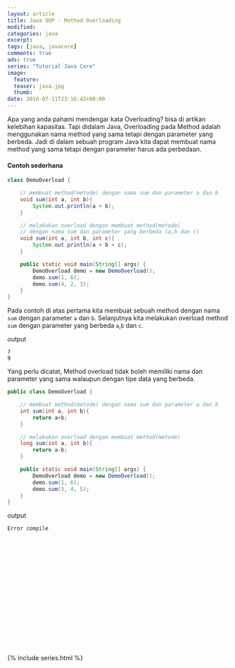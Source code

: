 ```yaml
---
layout: article
title: Java OOP - Method Overloading
modified:
categories: java
excerpt:
tags: [java, javacore]
comments: true
ads: true
series: "Tutorial Java Core"
image:
  feature:
  teaser: java.jpg
  thumb:
date: 2016-07-11T23:16:42+08:00
---
```


Apa yang anda pahami mendengar kata Overloading? bisa di artikan kelebihan kapasitas. Tapi didalam Java, Overloading pada Method adalah menggunakan nama method yang sama tetapi dengan parameter yang berbeda. Jadi di dalam sebuah program Java kita dapat membuat nama method yang sama tetapi dengan parameter harus ada perbedaan.

#### Contoh sederhana

``` java
class DemoOverload {

	// membuat method(metode) dengan nama sum dan parameter a dan b
	void sum(int a, int b){
		System.out.println(a + b);
	}

	// melakukan overload dengan membuat method(metode)
	// dengan nama sum dan parameter yang berbeda (a,b dan c)
	void sum(int a, int b, int c){
		System.out.println(a + b + c);
	}

	public static void main(String[] args) {
		DemoOverload demo = new DemoOverload();
		demo.sum(1, 6);
		demo.sum(4, 2, 3);
	}
}
```

Pada contoh di atas pertama kita membuat sebuah method dengan nama `sum` dengan parameter `a` dan `b`. Selanjutnya kita melakukan overload method `sum` dengan parameter yang berbeda `a`,`b` dan `c`.

output

```
7
9
```

Yang perlu dicatat, Method overload tidak boleh memiliki nama dan parameter yang sama walaupun dengan tipe data yang berbeda.

``` java
public class DemoOverload {

	// membuat method(metode) dengan nama sum dan parameter a dan b
	int sum(int a, int b){
		return a+b;
	}

	// melakukan overload dengan membuat method(metode)
	long sum(int a, int b){
		return a-b;
	}

	public static void main(String[] args) {
		DemoOverload demo = new DemoOverload();
		demo.sum(1, 6);
		demo.sum(3, 4, 5);
	}
}

```

output

```
Error compile
```

<center><script async src="//pagead2.googlesyndication.com/pagead/js/adsbygoogle.js"></script><!-- BOX--><ins class="adsbygoogle"  style="display:inline-block;width:300px;height:250px" data-ad-client="ca-pub-4504493660273886" data-ad-slot="1638134271"></ins><script>(adsbygoogle = window.adsbygoogle || []).push({});</script></center>


{% include series.html %}

